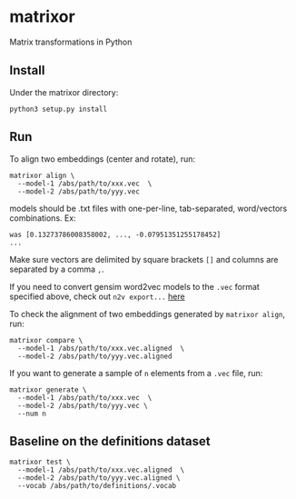# matrixor
Matrix transformations in Python

## Install
Under the matrixor directory:
```
python3 setup.py install
```

## Run

To align two embeddings (center and rotate), run:
```
matrixor align \
  --model-1 /abs/path/to/xxx.vec  \
  --model-2 /abs/path/to/yyy.vec
```

models should be .txt files with one-per-line, tab-separated, word/vectors
combinations. Ex:
```
was	[0.13273786008358002, ..., -0.07951351255178452]
...
```
Make sure vectors are delimited by square brackets `[]` and columns are
separated by a comma `,`.

If you need to convert gensim word2vec models to the `.vec` format specified
above, check out `n2v export...` [here](https://github.com/akb89/nonce2vec/tree/release/v2.0-with-informativeness)

To check the alignment of two embeddings generated by `matrixor align`, run:
```
matrixor compare \
  --model-1 /abs/path/to/xxx.vec.aligned  \
  --model-2 /abs/path/to/yyy.vec.aligned
```

If you want to generate a sample of `n` elements from a `.vec` file, run:
```
matrixor generate \
  --model-1 /abs/path/to/xxx.vec  \
  --model-2 /abs/path/to/yyy.vec \
  --num n
```

## Baseline on the definitions dataset
```
matrixor test \
  --model-1 /abs/path/to/xxx.vec.aligned  \
  --model-2 /abs/path/to/yyy.vec.aligned \
  --vocab /abs/path/to/definitions/.vocab
```
